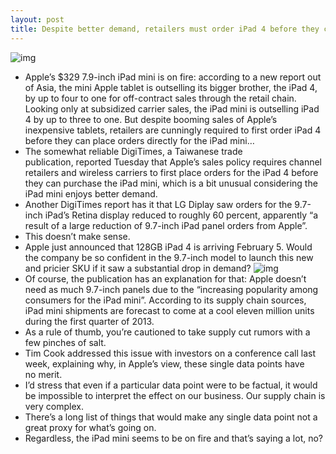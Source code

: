 ```yaml
---
layout: post
title: Despite better demand, retailers must order iPad 4 before they can sell iPad mini
---
```

![img](http://media.idownloadblog.com/wp-content/uploads/2012/10/iPad-mini-three-up-front-back-profile.jpg)
* Apple’s $329 7.9-inch iPad mini is on fire: according to a new report out of Asia, the mini Apple tablet is outselling its bigger brother, the iPad 4, by up to four to one for off-contract sales through the retail chain. Looking only at subsidized carrier sales, the iPad mini is outselling iPad 4 by up to three to one. But despite booming sales of Apple’s inexpensive tablets, retailers are cunningly required to first order iPad 4 before they can place orders directly for the iPad mini…
* The somewhat reliable DigiTimes, a Taiwanese trade publication, reported Tuesday that Apple’s sales policy requires channel retailers and wireless carriers to first place orders for the iPad 4 before they can purchase the iPad mini, which is a bit unusual considering the iPad mini enjoys better demand.
* Another DigiTimes report has it that LG Diplay saw orders for the 9.7-inch iPad’s Retina display reduced to roughly 60 percent, apparently “a result of a large reduction of 9.7-inch iPad panel orders from Apple”.
* This doesn’t make sense.
* Apple just announced that 128GB iPad 4 is arriving February 5. Would the company be so confident in the 9.7-inch model to launch this new and pricier SKU if it saw a substantial drop in demand?
![img](http://media.idownloadblog.com/wp-content/uploads/2012/10/iPad-mini-unboxing-iGen-004.jpg)
* Of course, the publication has an explanation for that: Apple doesn’t need as much 9.7-inch panels due to the “increasing popularity among consumers for the iPad mini”. According to its supply chain sources, iPad mini shipments are forecast to come at a cool eleven million units during the first quarter of 2013.
* As a rule of thumb, you’re cautioned to take supply cut rumors with a few pinches of salt.
* Tim Cook addressed this issue with investors on a conference call last week, explaining why, in Apple’s view, these single data points have no merit.
* I’d stress that even if a particular data point were to be factual, it would be impossible to interpret the effect on our business. Our supply chain is very complex.
* There’s a long list of things that would make any single data point not a great proxy for what’s going on.
* Regardless, the iPad mini seems to be on fire and that’s saying a lot, no?

